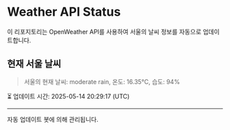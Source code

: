 
# Weather API Status

이 리포지토리는 OpenWeather API를 사용하여 서울의 날씨 정보를 자동으로 업데이트합니다.

## 현재 서울 날씨
> 서울의 현재 날씨: moderate rain, 온도: 16.35°C, 습도: 94%

⏳ 업데이트 시간: 2025-05-14 20:29:17 (UTC)

---
자동 업데이트 봇에 의해 관리됩니다.
